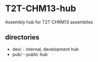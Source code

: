 # T2T-CHM13-hub
Assembly hub for T2T CHRM13 assemblies


## directories

- dev/  - internal, development hub
- pub/  - public hub
